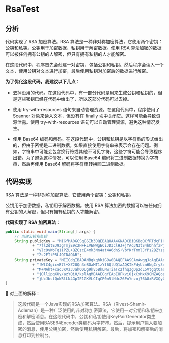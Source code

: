 # RsaTest

## 分析

代码实现了 RSA 加密算法。RSA 算法是一种非对称加密算法，它使用两个密钥：公钥和私钥。公钥用于加密数据，私钥用于解密数据。使用 RSA 算法加密的数据可以被任何拥有公钥的人解密，但只有拥有私钥的人才能解密。

在这段代码中，程序首先会创建一对密钥，包括公钥和私钥。然后程序会读入一个文本，使用公钥对文本进行加密，最后使用私钥对加密后的数据进行解密。

**为了优化这段代码，我建议以下几点：**

+ 去掉没用的代码。在这段代码中，有一部分代码是用来生成公钥和私钥的，但是这些密钥已经在代码中给出了，所以这部分代码可以去掉。

+ 使用 try-with-resources 语句来自动管理资源。在这段代码中，程序使用了 Scanner 对象来读入文本，但没有在 finally 块中关闭它。这样可能会导致资源泄露。使用 try-with-resources 语句可以自动管理资源，避免这种情况发生。

+ 使用 Base64 编码和解码。在这段代码中，公钥和私钥是以字符串的形式给出的，但由于密钥是二进制数据，如果直接使用字符串来表示会存在问题。例如，字符串中可能会包含换行符或其他不可见字符，这些字符可能会导致程序出错。为了避免这种情况，可以使用 Base64 编码将二进制数据转换为字符串，然后再使用 Base64 解码将字符串转换回二进制数据。

## 代码实现

RSA 算法是一种非对称加密算法，它使用两个密钥：公钥和私钥。

公钥用于加密数据，私钥用于解密数据。使用 RSA 算法加密的数据可以被任何拥有公钥的人解密，但只有拥有私钥的人才能解密。

**代码实现了 RSA 加密算法：**

```java
public static void main(String[] args) {
    // 创建公钥和私钥
    String publicKey = "MIGfMA0GCSqGSIb3DQEBAQUAA4GNADCBiQKBgQCfRTdcPIH10gT9f31rQuIInLwe"
            + "7fl2dtEJ93gTmjE9c2H+kLVENWgECiJD3clHJ+jYAq3N3tS4hDhhfzPjQIbfnGqN"
            + "ylc9yWoTg1IPZL+QZCzcE4mk3Nn4at4A6dnS+VbYKrTmmlJYPs2BZYzpZYkal1Mv"
            + "2s2EItP5LJQIDAQAB";
    String privateKey = "MIICdgIBADANBgkqhkiG9w0BAQEFAASCAmAwggJcAgEAAoGBAJ9FN1w8gfXSBP1/"
            + "fWtC4gicvB7t+XZ20Qn3eBOaMT1zYf6QtUQ1aAQKIkPdyUcn6NgCry3e1LiEOGF/"
            + "M+NAht+cao3KVz3JahODUg9kv5BkLNwTiaTc2fhq3gDp2dL5VtgqtOaaUlg+zYFl"
            + "jOllipqXUy/azYQi0/kslAgMBAAECgYEApEHFkviOjxCxMxX9CMZAQopoOc/w6Ua"
            + "jUcJbstQoW8lLN4GpIE1GKVLCIqCP0n5lNdcZ6PnYnzoj76A8xRVXQyC5OjG1YPk"
}
```

📜 对上面的解释：

> 这段代码是一个Java实现的RSA加密算法。RSA（Rivest-Shamir-Adleman）是一种广泛使用的非对称加密算法，它使用一对公钥和私钥来加密和解密消息。在这段代码中，公钥和私钥使用KeyPairGenerator类生成，然后使用BASE64Encoder类编码为字符串。然后，提示用户输入要加密的消息，使用公钥加密，然后使用私钥解密。最后，将加密和解密后的消息打印到控制台。